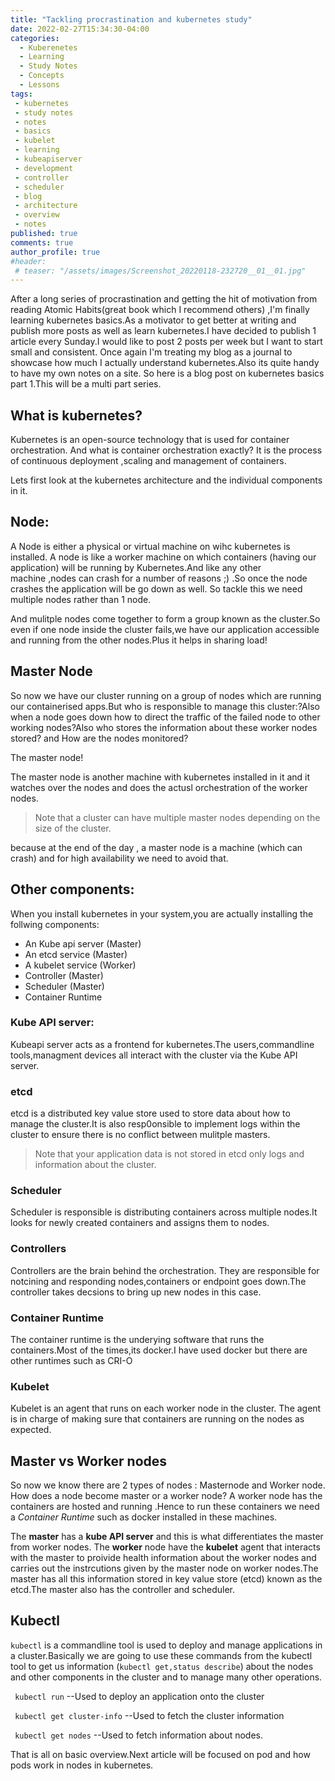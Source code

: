 ```yaml
---
title: "Tackling procrastination and kubernetes study"
date: 2022-02-27T15:34:30-04:00
categories:
  - Kuberenetes
  - Learning
  - Study Notes
  - Concepts
  - Lessons 
tags:
 - kubernetes
 - study notes
 - notes
 - basics
 - kubelet
 - learning
 - kubeapiserver
 - development
 - controller
 - scheduler
 - blog
 - architecture
 - overview
 - notes
published: true
comments: true
author_profile: true
#header:
 # teaser: "/assets/images/Screenshot_20220118-232720__01__01.jpg"
---
```



After a long series of procrastination and getting the hit of motivation from reading Atomic Habits(great book which I recommend others) ,I'm finally learning kubernetes basics.As a motivator to get better at writing and publish more posts as well as learn kubernetes.I have decided to publish 1 article every Sunday.I would like to post 2 posts per week but I want to start small and consistent.
Once again I'm treating my blog as a journal to showcase how much I actually understand kubernetes.Also its quite handy to have my own notes on a site. So here is a blog post on kubernetes basics part 1.This will be a multi part series.

## What is kubernetes?
Kubernetes is an open-source technology that is used for container orchestration.
And what is container orchestration exactly? It is the process of continuous deployment ,scaling and management of containers.

Lets first look at the kubernetes architecture and the individual components in it.

## Node:

 A Node is either a physical or virtual machine  on wihc kubernetes is installed. A node is like a worker machine on which containers (having our application) will be running by Kubernetes.And like any other machine ,nodes can crash for a number of reasons ;) .So once the node crashes the application will be go down as well. So tackle this we need multiple nodes rather than 1 node.

And mulitple nodes come together to form a group known as the cluster.So even if one node inside the cluster fails,we have our application accessible and running from the other nodes.Plus it helps in sharing load!

## Master Node 

So now we have our cluster running on a group of nodes which are running our containerised apps.But who is responsible to manage this cluster:?Also when a node goes down how to direct the traffic of the failed node  to other working nodes?Also who stores the information about these worker nodes stored? and How are the nodes monitored?

The master node!

The master node is another machine with kubernetes installed in it and it watches over the nodes and does the actusl orchestration of the worker nodes.

> Note that a cluster can have multiple master nodes depending on the size of the cluster.

because at the end of the day , a master node is a machine (which can crash) and for high availability we need to avoid that.


## Other components:

When you install kubernetes in your system,you are actually installing the follwing components:
- An Kube api server  (Master)
- An etcd service     (Master)
- A kubelet service   (Worker) 
- Controller          (Master)
- Scheduler           (Master)
- Container Runtime
### Kube API server: 

Kubeapi server acts as a frontend for kubernetes.The users,commandline tools,managment devices all interact with the cluster via the Kube API server.

### etcd

etcd is a distributed key value store used to store data about how to manage the cluster.It is also resp0onsible to implement logs within the cluster to ensure there is no conflict between mulitple masters.
 
>Note that your application data is not stored in etcd only logs and information about the cluster. 

### Scheduler

Scheduler is responsible is distributing containers across multiple nodes.It looks for newly created containers and assigns them to nodes.


### Controllers

Controllers are the brain behind the orchestration. They are responsible for notcining and responding nodes,containers or endpoint goes down.The controller takes decsions to bring up new nodes in this case.

### Container Runtime

The container runtime is the underying software  that runs the containers.Most of the times,its docker.I have used docker but there are other runtimes such as CRI-O 


### Kubelet 

Kubelet is an agent that runs on each worker node in the cluster. The agent is in charge of making sure that containers are running on the nodes as expected. 


## Master vs Worker nodes


So now we know there are 2 types of nodes : Masternode and Worker node. How does a node become master or a worker node?
A worker node has the containers are hosted and running .Hence to run these containers we need a *Container Runtime* such as docker installed in these machines.

The **master** has a **kube API server** and this is what differentiates the master from worker nodes. 
The **worker** node have the **kubelet** agent that interacts with the master to proivide health information about the worker nodes and carries out the instrcutions given by the master node on worker nodes.The master has  all this information stored in key value store (etcd) known as the etcd.The master also has the controller and scheduler.


## Kubectl 

```kubectl``` is a commandline tool is used to deploy and manage applications in a cluster.Basically we are going to use these commands from the kubectl tool to get us information (```kubectl get,status describe```) about the nodes and other components in the cluster and to manage many other operations.

``` kubectl run``` --Used to deploy an application onto the cluster

``` kubectl get cluster-info``` --Used to fetch the cluster information 

``` kubectl get nodes```  --Used to fetch information about nodes.



That is all on basic overview.Next article will be focused on pod and how pods work in nodes in kubernetes.





